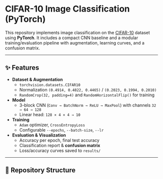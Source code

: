 # CIFAR-10 Image Classification (PyTorch)

This repository implements image classification on the
[CIFAR-10](https://www.cs.toronto.edu/~kriz/cifar.html) dataset using **PyTorch**.
It includes a compact CNN baseline and a modular training/evaluation pipeline with
augmentation, learning curves, and a confusion matrix.

---

## ✨ Features

- **Dataset & Augmentation**
  - `torchvision.datasets.CIFAR10`
  - Normalization `(0.4914, 0.4822, 0.4465)` / `(0.2023, 0.1994, 0.2010)`
  - `RandomCrop(32, padding=4)` and `RandomHorizontalFlip()` for training
- **Model**
  - 3-block CNN (`Conv → BatchNorm → ReLU → MaxPool`) with channels `32 → 64 → 128`
  - Linear head: `128 × 4 × 4 → 10`
- **Training**
  - `Adam` optimizer, `CrossEntropyLoss`
  - Configurable `--epochs`, `--batch-size`, `--lr`
- **Evaluation & Visualization**
  - Accuracy per epoch, final test accuracy
  - Classification report & **confusion matrix**
  - Loss/accuracy curves saved to `results/`

---

## 📂 Repository Structure

